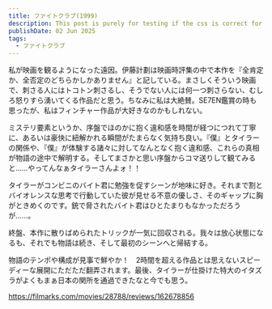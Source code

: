 ```yaml
---
title: ファイトクラブ(1999)
description: This post is purely for testing if the css is correct for the title on the page
publishDate: 02 Jun 2025
tags:
  - ファイトクラブ
---
```


私が映画を観るようになった遠因。伊藤計劃は映画時評集の中で本作を『全肯定か、全否定のどちらかしかありません』と記している。まさしくそういう映画で、刺さる人にはトコトン刺さるし、そうでない人には何一つ刺さらない、むしろ怒りすら湧いてくる作品だと思う。ちなみに私は大絶賛。SE7EN鑑賞の時も思ったが、私はフィンチャー作品が大好きなのかもしれない。

ミステリ要素というか、序盤でほのかに抱く違和感を時間が経つにつれて丁寧に、あるいは豪快に紐解かれる瞬間がたまらなく気持ち良い。『僕』とタイラーの関係や、『僕』が体験する諸々に対してなんとなく抱く違和感、これらの真相が物語の途中で解明する。そしてまさかと思い序盤からコマ送りして観てみると……やってんなぁタイラーさんよォ！！

タイラーがコンビニのバイト君に勉強を促すシーンが地味に好き。それまで割とバイオレンスな思考で行動していた彼が見せる不意の優しさ、そのギャップに胸がときめくのです。銃で脅されたバイト君はひとたまりもなかっただろうが……。

終盤、本作に散りばめられたトリックが一気に回収される。我々は放心状態になるも、それでも物語は続き、そして最初のシーンへと帰結する。

物語のテンポや構成が見事で鮮やか！　2時間を超える作品とは思えないスピーディーな展開にただただ翻弄されます。最後、タイラーが仕掛けた特大のイタズラがよくもまぁ日本の関所を通過できたなと今でも思う。


https://filmarks.com/movies/28788/reviews/162678856